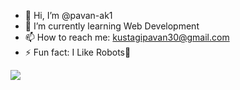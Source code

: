 - 👋 Hi, I’m @pavan-ak1
- 🌱 I’m currently learning Web Development
- 📫 How to reach me: kustagipavan30@gmail.com
- ⚡ Fun fact: I Like Robots🤖


<img src="https://github.com/pavan-ak1/pavan-ak1/assets/148765088/2b921105-4afb-49c3-b5e0-37d776c879c9"/>

<!--pavan-ak1/pavan-ak1 is a ✨ special ✨ repository because its `README.md` (this file) appears on your GitHub profile.
You can click the Preview link to take a look at your changes.
--->
